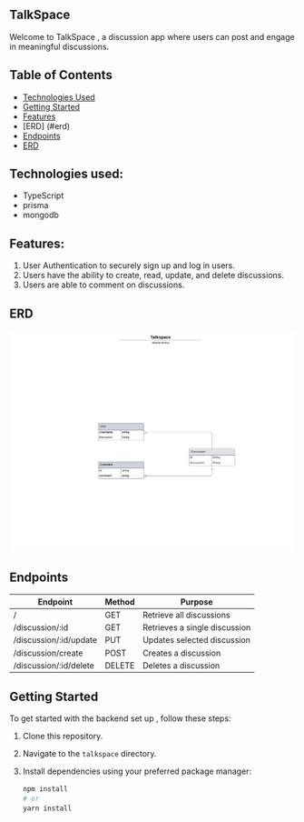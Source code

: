 ## TalkSpace 

Welcome to TalkSpace , a discussion app where users can post and engage in meaningful discussions. 

## Table of Contents
- [Technologies Used](#technologies-used)
- [Getting Started](#getting-started)
- [Features](#features)
- [ERD] (#erd)
- [Endpoints](#endpoints)
- [ERD](#)



## Technologies used:

- TypeScript
- prisma
- mongodb

## Features:

1. User Authentication to securely sign up and log in users.
2. Users have the ability to create, read, update, and delete discussions.
3. Users are able to comment on discussions. 

## ERD
![ERD](public/ERD.png)

## Endpoints

| Endpoint       | Method | Purpose                  |
| -------------- | ------ | ------------- |
| /              | GET    | Retrieve all  discussions |
| /discussion/:id| GET    | Retrieves a single discussion |
| /discussion/:id/update| PUT | Updates selected discussion  |
| /discussion/create| POST    | Creates a discussion |
| /discussion/:id/delete| DELETE    | Deletes a discussion |

## Getting Started

To get started with the backend set up , follow these steps:

1. Clone this repository.
2. Navigate to the `talkspace` directory.
3. Install dependencies using your preferred package manager:

   ```bash
   npm install
   # or
   yarn install